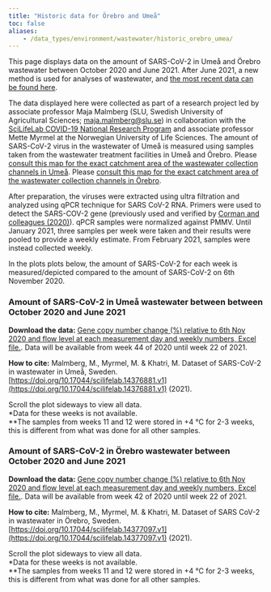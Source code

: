 ```yaml
---
title: "Historic data for Örebro and Umeå"
toc: false
aliases:
    - /data_types/environment/wastewater/historic_orebro_umea/
---
```


This page displays data on the amount of SARS-CoV-2 in Umeå and Örebro wastewater between October 2020 and June 2021. After June 2021, a new method is used for analyses of wastewater, and [the most recent data can be found here](../).

The data displayed here were collected as part of a research project led by associate professor Maja Malmberg (SLU, Swedish University of Agricultural Sciences; maja.malmberg@slu.se) in collaboration with the [SciLifeLab COVID-19 National Research Program](https://www.scilifelab.se/covid-19) and associate professor Mette Myrmel at the Norwegian University of Life Sciences. The amount of SARS-CoV-2 virus in the wastewater of Umeå is measured using samples taken from the wastewater treatment facilities in Umeå and Örebro. Please [consult this map for the exact catchment area of the wastewater collection channels in Umeå](/wastewater/map_umeaa.jpg). Please [consult this map for the exact catchment area of the wastewater collection channels in Örebro](/wastewater/map_orebro.pdf).

After preparation, the viruses were extracted using ultra filtration and analyzed using qPCR technique for SARS CoV-2 RNA. Primers were used to detect the SARS-COV-2 gene (previously used and verified by [Corman and colleagues (2020)](https://doi.org/10.2807/1560-7917.ES.2020.25.3.2000045)). qPCR samples were normalized against PMMV. Until January 2021, three samples per week were taken and their results were pooled to provide a weekly estimate. From February 2021, samples were instead collected weekly.

In the plots plots below, the amount of SARS-CoV-2 for each week is measured/depicted compared to the amount of SARS-CoV-2 on 6th November 2020.

### Amount of SARS-CoV-2 in Umeå wastewater between between October 2020 and June 2021

**Download the data:** [Gene copy number change (%) relative to 6th Nov 2020 and flow level at each measurement day and weekly numbers, Excel file.](https://blobserver.dckube.scilifelab.se/blob/wastewater_data_Umeaa.xlsx). Data will be available from week 44 of 2020 until week 22 of 2021.

**How to cite:**
Malmberg, M., Myrmel, M. & Khatri, M. Dataset of SARS-CoV-2 in wastewater in Umeå, Sweden. [https://doi.org/10.17044/scilifelab.14376881.v1](https://doi.org/10.17044/scilifelab.14376881.v1) (2021).

<div class="d-md-none alert alert-info">
  Scroll the plot sideways to view all data.
</div>

<div class="plot_wrapper">
  <div class="table-responsive" id="umea_combined"></div>
</div>

<div class="small text-muted">*Data for these weeks is not available.</div>

<div class="small text-muted">**The samples from weeks 11 and 12 were stored in +4 °C for 2-3 weeks, this is different from what was done for all other samples.</div>

### Amount of SARS-CoV-2 in Örebro wastewater between October 2020 and June 2021

**Download the data:** [Gene copy number change (%) relative to 6th Nov 2020 and flow level at each measurement day and weekly numbers, Excel file.](https://blobserver.dckube.scilifelab.se/blob/wastewater_data_Orebro.xlsx). Data will be available from week 42 of 2020 until week 22 of 2021.

**How to cite:**
Malmberg, M., Myrmel, M. & Khatri, M. Dataset of SARS CoV-2 in wastewater in Örebro, Sweden. [https://doi.org/10.17044/scilifelab.14377097.v1](https://doi.org/10.17044/scilifelab.14377097.v1) (2021).

<div class="d-md-none alert alert-info">
  Scroll the plot sideways to view all data.
</div>

<div class="plot_wrapper">
  <div class="table-responsive" id="orebro_combined"></div>
</div>

<div class="small text-muted">*Data for these weeks is not available.</div>

<div class="small text-muted">**The samples from weeks 11 and 12 were stored in +4 °C for 2-3 weeks, this is different from what was done for all other samples.</div>

<script src="https://cdn.jsdelivr.net/npm/vega@5.12.1"></script>
<script src="https://cdn.jsdelivr.net/npm/vega-lite@5.1.0"></script>
<script src="https://cdn.jsdelivr.net/npm/vega-embed@6.8.0"></script>

<script src="https://datagraphics.dckube.scilifelab.se/graphic/030ac237d44248dda87e2c9277a49cc7.js?id=umea_combined"></script>
<script src="https://datagraphics.dckube.scilifelab.se/graphic/fe03ef2220814eeeb3e99eb26a7c46e2.js?id=orebro_combined"></script>
